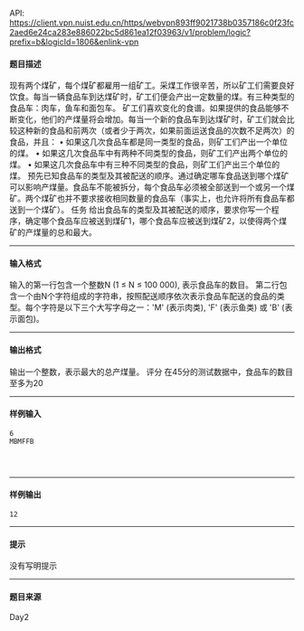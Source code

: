 API: https://client.vpn.nuist.edu.cn/https/webvpn893ff9021738b0357186c0f23fc2aed6e24ca283e886022bc5d861ea12f03963/v1/problem/logic?prefix=b&logicId=1806&enlink-vpn

#### 题目描述

现有两个煤矿，每个煤矿都雇用一组矿工。采煤工作很辛苦，所以矿工们需要良好饮食。每当一辆食品车到达煤矿时，矿工们便会产出一定数量的煤。有三种类型的食品车：肉车，鱼车和面包车。 矿工们喜欢变化的食谱。如果提供的食品能够不断变化，他们的产煤量将会增加。每当一个新的食品车到达煤矿时，矿工们就会比较这种新的食品和前两次（或者少于两次，如果前面运送食品的次数不足两次）的食品，并且： • 如果这几次食品车都是同一类型的食品，则矿工们产出一个单位的煤。 • 如果这几次食品车中有两种不同类型的食品，则矿工们产出两个单位的煤。 • 如果这几次食品车中有三种不同类型的食品，则矿工们产出三个单位的煤。 预先已知食品车的类型及其被配送的顺序。通过确定哪车食品送到哪个煤矿可以影响产煤量。食品车不能被拆分，每个食品车必须被全部送到一个或另一个煤矿。两个煤矿也并不要求接收相同数量的食品车（事实上，也允许将所有食品车都送到一个煤矿）。 任务 给出食品车的类型及其被配送的顺序，要求你写一个程序，确定哪个食品车应被送到煤矿1，哪个食品车应被送到煤矿2，以使得两个煤矿的产煤量的总和最大。

---

#### 输入格式

输入的第一行包含一个整数N (1 ≤ N ≤ 100 000), 表示食品车的数目。 第二行包含一个由N个字符组成的字符串，按照配送顺序依次表示食品车配送的食品的类型。每个字符是以下三个大写字母之一：'M' (表示肉类), 'F' (表示鱼类) 或 'B' (表示面包)。

---

#### 输出格式

输出一个整数，表示最大的总产煤量。 评分 在45分的测试数据中，食品车的数目至多为20

---

#### 样例输入
```
6 
MBMFFB 


 
```

---

#### 样例输出
```
12 
```

---

#### 提示

没有写明提示

---

#### 题目来源

Day2